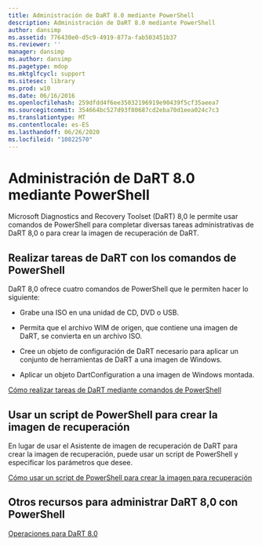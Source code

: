 ```yaml
---
title: Administración de DaRT 8.0 mediante PowerShell
description: Administración de DaRT 8.0 mediante PowerShell
author: dansimp
ms.assetid: 776430e0-d5c9-4919-877a-fab503451b37
ms.reviewer: ''
manager: dansimp
ms.author: dansimp
ms.pagetype: mdop
ms.mktglfcycl: support
ms.sitesec: library
ms.prod: w10
ms.date: 06/16/2016
ms.openlocfilehash: 259dfdd4f6ee35032196919e90439f5cf35aeea7
ms.sourcegitcommit: 354664bc527d93f80687cd2eba70d1eea024c7c3
ms.translationtype: MT
ms.contentlocale: es-ES
ms.lasthandoff: 06/26/2020
ms.locfileid: "10822570"
---
```

# Administración de DaRT 8.0 mediante PowerShell


Microsoft Diagnostics and Recovery Toolset (DaRT) 8,0 le permite usar comandos de PowerShell para completar diversas tareas administrativas de DaRT 8,0 o para crear la imagen de recuperación de DaRT.

## Realizar tareas de DaRT con los comandos de PowerShell


DaRT 8,0 ofrece cuatro comandos de PowerShell que le permiten hacer lo siguiente:

-   Grabe una ISO en una unidad de CD, DVD o USB.

-   Permita que el archivo WIM de origen, que contiene una imagen de DaRT, se convierta en un archivo ISO.

-   Cree un objeto de configuración de DaRT necesario para aplicar un conjunto de herramientas de DaRT a una imagen de Windows.

-   Aplicar un objeto DartConfiguration a una imagen de Windows montada.

[Cómo realizar tareas de DaRT mediante comandos de PowerShell](how-to-perform-dart-tasks-by-using-powershell-commands-dart-8.md)

## Usar un script de PowerShell para crear la imagen de recuperación


En lugar de usar el Asistente de imagen de recuperación de DaRT para crear la imagen de recuperación, puede usar un script de PowerShell y especificar los parámetros que desee.

[Cómo usar un script de PowerShell para crear la imagen para recuperación](how-to-use-a-powershell-script-to-create-the-recovery-image-dart-8.md)

## Otros recursos para administrar DaRT 8,0 con PowerShell


[Operaciones para DaRT 8.0](operations-for-dart-80-dart-8.md)

 

 






